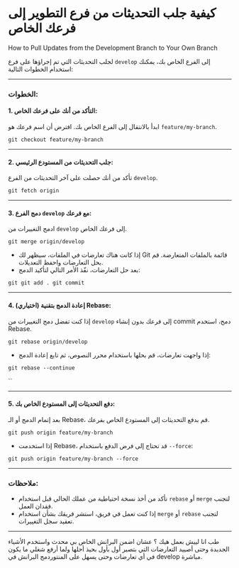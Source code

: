 # كيفية جلب التحديثات من فرع التطوير إلى فرعك الخاص

How to Pull Updates from the Development Branch to Your Own Branch


لجلب التحديثات التي تم إجراؤها على فرع `develop` إلى الفرع الخاص بك، يمكنك استخدام الخطوات التالية:

---

### الخطوات:

#### 1. **التأكد من أنك على فرعك الخاص:**

ابدأ بالانتقال إلى الفرع الخاص بك. افترض أن اسم فرعك هو `feature/my-branch`.



```
git checkout feature/my-branch
```

---

#### 2. **جلب التحديثات من المستودع الرئيسي:**

تأكد من أنك حصلت على آخر التحديثات من الفرع `develop`.

```
git fetch origin
```

---

#### 3. **دمج الفرع `develop` مع فرعك:**

ادمج التغييرات من `develop` إلى فرعك الخاص.


```
git merge origin/develop
```

- إذا كانت هناك تعارضات في الملفات، سيظهر لك Git قائمة بالملفات المتعارضة. قم بحل التعارضات واحفظ التعديلات.
- بعد حل التعارضات، نفّذ الأمر التالي لتأكيد الدمج:

```
git git add . git commit
```


---

#### 4. **(اختياري) إعادة الدمج بتقنية Rebase:**

إذا كنت تفضل دمج التغييرات من `develop` إلى فرعك بدون إنشاء commit دمج، استخدم Rebase.

```
git rebase origin/develop
```

- إذا واجهت تعارضات، قم بحلها باستخدام محرر النصوص، ثم تابع إعادة الدمج:

```
git rebase --continue
```

``

---

#### 5. **دفع التحديثات إلى المستودع الخاص بك:**

بعد إتمام الدمج أو الـ Rebase، قم بدفع التحديثات إلى المستودع الخاص بفرعك.

```
git push origin feature/my-branch
```



- إذا استخدمت Rebase، قد تحتاج إلى فرض الدفع باستخدام `--force`:

```
git push origin feature/my-branch --force
```



---

### ملاحظات:

- تأكد من أخذ نسخة احتياطية من عملك الحالي قبل استخدام `rebase` أو `merge` لتجنب فقدان العمل.
- إذا كنت تعمل في فريق، استشر فريقك بشأن استخدام `merge` أو `rebase` لتجنب تعقيد سجل التغييرات.

---


طب انا لييش بعمل هيك ؟
عشان اضمن البرانش الخاص بي محدث واستخدم الأشياء الجديدة وحتى أصييد التعارضات التي بتصير أول بأول بحيذ أحلها ولما أرفع شغلي  ما يكون في أي تعارضات
وحتى يسهل على المنتوردمج البرانش في develop مباشرة.

